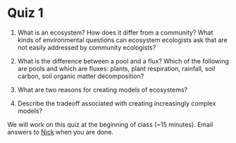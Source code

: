 # Quiz 1

1. What is an ecosystem? How does it differ from a community? What kinds of environmental
questions can ecosystem ecologists ask that are not easily addressed by community ecologists?

2. What is the difference between a pool and a flux? Which of the following are pools
and which are fluxes: plants, plant respiration, rainfall, soil carbon, soil organic matter
decomposition?

3. What are two reasons for creating models of ecosystems?

4. Describe the tradeoff associated with creating increasingly complex models?

We will work on this quiz at the beginning of class (~15 minutes).
Email answers to [Nick](emailto:nick.smith@ttu.edu) when you are done.